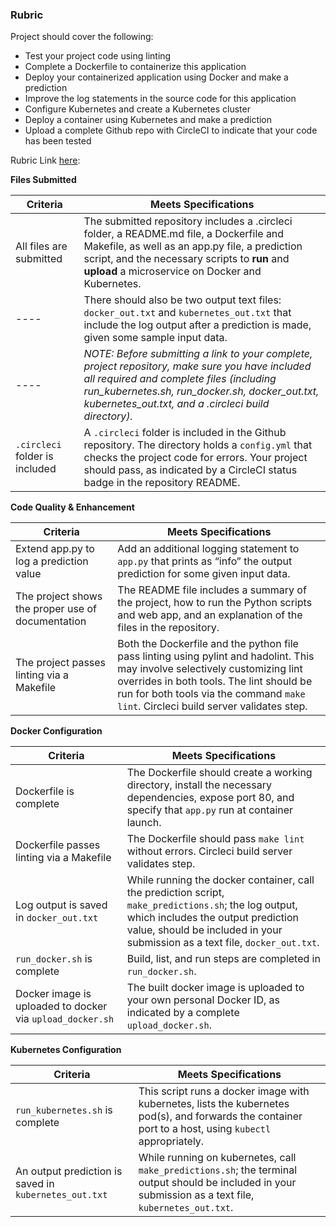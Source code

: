 ### Rubric

Project should cover the following:

- Test your project code using linting
- Complete a Dockerfile to containerize this application
- Deploy your containerized application using Docker and make a prediction
- Improve the log statements in the source code for this application
- Configure Kubernetes and create a Kubernetes cluster
- Deploy a container using Kubernetes and make a prediction
- Upload a complete Github repo with CircleCI to indicate that your code has been tested

Rubric Link [here](https://review.udacity.com/#!/rubrics/2576/view):

**Files Submitted**

Criteria | Meets Specifications
-------- | --------------------
All files are submitted | The submitted repository includes a .circleci folder, a README.md file, a Dockerfile and Makefile, as well as an app.py file, a prediction script, and the necessary scripts to **run** and **upload** a microservice on Docker and Kubernetes.
---- | There should also be two output text files: `docker_out.txt` and `kubernetes_out.txt` that include the log output after a prediction is made, given some sample input data.
---- | _NOTE: Before submitting a link to your complete, project repository, make sure you have included all required and complete files (including run_kubernetes.sh, run_docker.sh, docker_out.txt, kubernetes_out.txt, and a .circleci build directory)._
`.circleci` folder is included | A `.circleci` folder is included in the Github repository. The directory holds a `config.yml` that checks the project code for errors. Your project should pass, as indicated by a CircleCI status badge in the repository README.

**Code Quality & Enhancement**

Criteria | Meets Specifications
-------- | --------------------
Extend app.py to log a prediction value | Add an additional logging statement to `app.py` that prints as “info” the output prediction for some given input data.
The project shows the proper use of documentation | The README file includes a summary of the project, how to run the Python scripts and web app, and an explanation of the files in the repository.
The project passes linting via a Makefile | Both the Dockerfile and the python file pass linting using pylint and hadolint. This may involve selectively customizing lint overrides in both tools. The lint should be run for both tools via the command `make lint`. Circleci build server validates step.

**Docker Configuration**

Criteria | Meets Specifications
-------- | --------------------
Dockerfile is complete | The Dockerfile should create a working directory, install the necessary dependencies, expose port 80, and specify that `app.py` run at container launch.
Dockerfile passes linting via a Makefile | The Dockerfile should pass `make lint` without errors. Circleci build server validates step.
Log output is saved in `docker_out.txt` | While running the docker container, call the prediction script, `make_predictions.sh`; the log output, which includes the output prediction value, should be included in your submission as a text file, `docker_out.txt`.
`run_docker.sh` is complete | Build, list, and run steps are completed in `run_docker.sh`.
Docker image is uploaded to docker via `upload_docker.sh` | The built docker image is uploaded to your own personal Docker ID, as indicated by a complete `upload_docker.sh`.

**Kubernetes Configuration**

Criteria | Meets Specifications
-------- | --------------------
`run_kubernetes.sh` is complete | This script runs a docker image with kubernetes, lists the kubernetes pod(s), and forwards the container port to a host, using `kubectl` appropriately.
An output prediction is saved in `kubernetes_out.txt` | While running on kubernetes, call `make_predictions.sh`; the terminal output should be included in your submission as a text file, `kubernetes_out.txt`.
